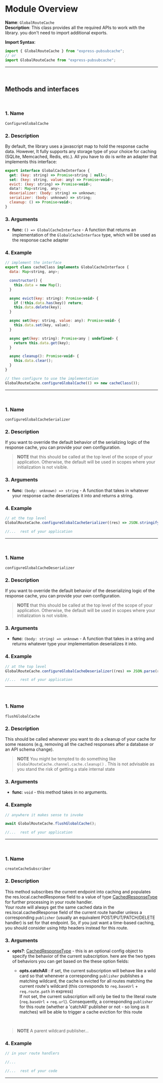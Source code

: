 # Module Overview

**Name**: `GlobalRouteCache`  
**Description**: This class provides all the required APIs to work with the library. you don't need to import additional exports.

**Import Syntax**:

```js
import { GlobalRouteCache } from "express-pubsubcache";
// or
import GlobalRouteCache from "express-pubsubcache";
```

---

<br/>

## Methods and interfaces

<br/>

### 1. **Name**

`ConfigureGlobalCache`

### 2. **Description**

By default, the library uses a javascript map to hold the response cache data. However, It fully supports any storage type of your choice for caching (SQLite, Memcached, Redis, etc.). All you have to do is write an adapter that implements this interface:
<br/>

```js
export interface GlobalCacheInterface {
  get: (key: string) => Promise<string | null>;
  set: (key: string, value: any) => Promise<void>;
  evict: (key: string) => Promise<void>;
  data?: Map<string, any>;
  deserializer: (body: string) => unknown;
  serializer: (body: unknown) => string;
  cleanup: () => Promise<void>;
}
```

### 3. **Arguments**

- **func**: `() => GlobalCacheInterface` - A function that returns an implementation of the `GlobalCacheInterface` type, which will be used as the response cache adapter

### 4. **Example**

```js
// implement the interface
export class cacheClass implements GlobalCacheInterface {
  data: Map<string, any>;

  constructor() {
    this.data = new Map();
  }

  async evict(key: string): Promise<void> {
    if (!this.data.has(key)) return;
    this.data.delete(key);
  }

  async set(key: string, value: any): Promise<void> {
    this.data.set(key, value);
  }

  async get(key: string): Promise<any | undefined> {
    return this.data.get(key);
  }

  async cleanup(): Promise<void> {
    this.data.clear();
  }
}

// then configure to use the implementation
GlobalRouteCache.configureGlobalCache(() => new cacheClass());
```

---

<br/>

### 1. **Name**

`configureGlobalCacheSerializer`

### 2. **Description**

If you want to override the default behavior of the serializing logic of the response cache, you can provide your own configuration.

> <b>NOTE</b> that this should be called at the top level of the scope of your application. Otherwise, the default will be used in scopes where your initialization is not visible.
> <br/>

### 3. **Arguments**

- **func**: `(body: unknown) => string` - A function that takes in whatever your response cache deserializes it into and returns a string.

### 4. **Example**

```js
// at the top level
GlobalRouteCache.configureGlobalCacheSerializer((res) => JSON.stringify(res));

//...  rest of your application
```

---

<br/>

### 1. **Name**

`configureGlobalCacheDeserializer`

### 2. **Description**

If you want to override the default behavior of the deserializing logic of the response cache, you can provide your own configuration.

> <b>NOTE</b> that this should be called at the top level of the scope of your application. Otherwise, the default will be used in scopes where your initialization is not visible.
> <br/>

### 3. **Arguments**

- **func**: `(body: string) => unknown` - A function that takes in a string and returns whatever type your implementation deserializes it into.

### 4. **Example**

```js
// at the top level
GlobalRouteCache.configureGlobalCacheDeserializer((res) => JSON.parse(res));

//...  rest of your application
```

---

<br/>

### 1. **Name**

`flushGlobalCache`

### 2. **Description**

This should be called whenever you want to do a cleanup of your cache for some reasons (e.g, removing all the cached responses after a database or an API schema change).

> <b>NOTE</b> You might be tempted to do something like `GlobalRouteCache.channel.cache.cleanup()` . This is not advisable as you stand the risk of getting a stale internal state
> <br/>

### 3. **Arguments**

- **func**: `void` - this method takes in no arguments.

### 4. **Example**

```js
// anywhere it makes sense to invoke

await GlobalRouteCache.flushGlobalCache();

//...  rest of your application
```

---

<br/>

### 1. **Name**

`createCacheSubscriber`

### 2. **Description**

This method subscribes the current endpoint into caching and populates the res.local.cachedResponse field to a value of type [CachedResponseType](#CachedResponseType) for further processing in your route handler.<br/>Your route will always get the same cached data in the res.local.cachedResponse field of the current route handler unless a corresponding `publisher` (usually an equivalent POST/PUT/PATCH/DELETE handler) is set for that endpoint. So, if you just want a time-based caching, you should consider using http headers instead for this route.

### 3. **Arguments**

- **opts?**: [CachedResponseType](#CachedResponseType) - this is an optional config object to specify the behavior of the current subscription. here are the two types of behaviors you can get based on the these option fields:

  * <b>opts.catchAll</b> : if set, the current subscription will behave like a wild card so that whenever a corresponding `publisher` publishes a matching wildcard, the cache is evicted for all routes matching the current route's wildcard (this corresponds to `req.baseUrl` + `req.route.path` in express)<br/> If not set, the current subscription will only be tied to the literal route (`req.baseUrl` + `req.url`). Consequently, a corresponding `publisher` for this route (whether a 'catchAll' publisher or not - so long as it matches) will be able to trigger a cache eviction for this route

<br/>

> <b>NOTE</b> A parent wildcard publisher...
> <br/>

### 4. **Example**

```js
// in your route handlers

//...

//...  rest of your code
```

---
